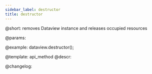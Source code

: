 ```yaml
---
sidebar_label: destructor
title: destructor
---          
```


@short: removes Dataview instance and releases occupied resources


@params:




@example:
dataview.destructor();


@template: api_method
@descr:





@changelog:


